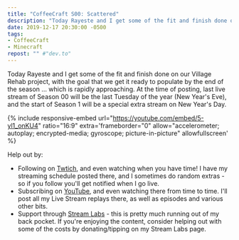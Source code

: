 ```yaml
---
title: "CoffeeCraft S00: Scattered"
description: "Today Rayeste and I get some of the fit and finish done on our Village Rehab project, with the goal that we get it ready to populate by the end of the season."
date: 2019-12-17 20:30:00 -0500
tags:
- CoffeeCraft
- Minecraft
repost: "" #"dev.to"
---
```


Today Rayeste and I get some of the fit and finish done on our Village Rehab project, with the goal that we get it ready to populate by the end of the season &hellip; which is rapidly approaching. At the time of posting, last live stream of Season 00 will be the last Tuesday  of the year (New Year's Eve), and the start of Season 1 will be a special extra stream on New Year's Day.
<!--more-->

{% include responsive-embed url="https://youtube.com/embed/5-yl1_onKU4" ratio="16:9" extra='frameborder="0" allow="accelerometer; autoplay; encrypted-media; gyroscope; picture-in-picture" allowfullscreen' %}

Help out by:
 * Following on [Twtich](https://twitch.tv/AnonJr_Live), and even watching when you have time! I have my streaming schedule posted there, and I sometimes do random extras - so if you follow you'll get notified when I go live.
 * Subscribing on [YouTube](http://www.youtube.com/channel/UCXafqhKHbkSUIrq0LAuu0tw), and even watching there from time to time. I'll post all my Live Stream replays there, as well as episodes and various other bits.
 * Support through [Stream Labs](https://streamlabs.com/anonjr_live) - this is pretty much running out of my back pocket. If you're enjoying the content, consider helping out with some of the costs by donating/tipping on my Stream Labs page.